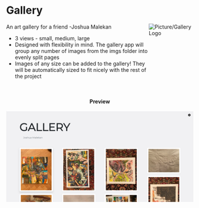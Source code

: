 # Gallery

<img src="https://image.flaticon.com/icons/svg/105/105460.svg" align="right"
     alt="Picture/Gallery Logo" width="120" height="178">

An art gallery for a friend -Joshua Malekan

* 3 views - small, medium, large
* Designed with flexibility in mind. The gallery app will group any number of
  images from the imgs folder into evenly split pages 
* Images of any size can be added to the gallery! They will be automatically
  sized to fit nicely with the rest of the project
  
<br/>
<h4 align="center">Preview</h4>

<p align="center">
  <img src="./screenshot.PNG" alt="Homepage Image">
</p>
